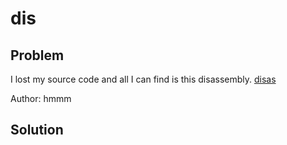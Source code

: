 # dis
## Problem
I lost my source code and all I can find is this disassembly.
[disas](./disas)

Author: hmmm
## Solution